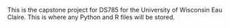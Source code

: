 This is the capstone project for DS785 for the University of Wisconsin Eau Claire.
This is where any Python and R files will be stored.